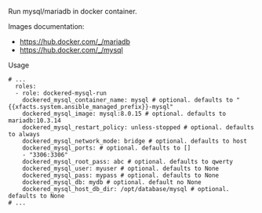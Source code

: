 Run mysql/mariadb in docker container.

Images documentation:
* https://hub.docker.com/_/mariadb
* https://hub.docker.com/_/mysql

Usage
```
# ...
  roles:
  - role: dockered-mysql-run
    dockered_mysql_container_name: mysql # optional. defaults to "{{xfacts.system.ansible_managed_prefix}}-mysql"
    dockered_mysql_image: mysql:8.0.15 # optional. defaults to mariadb:10.3.14
    dockered_mysql_restart_policy: unless-stopped # optional. defaults to always
    dockered_mysql_network_mode: bridge # optional. defaults to host
    dockered_mysql_ports: # optional. defaults to []
    - "3306:3306"
    dockered_mysql_root_pass: abc # optional. defaults to qwerty
    dockered_mysql_user: myuser # optional. defaults to None
    dockered_mysql_pass: mypass # optional. defaults to None
    dockered_mysql_db: mydb # optional. default no None
    dockered_mysql_host_db_dir: /opt/database/mysql # optional. defaults to None
# ...
```
